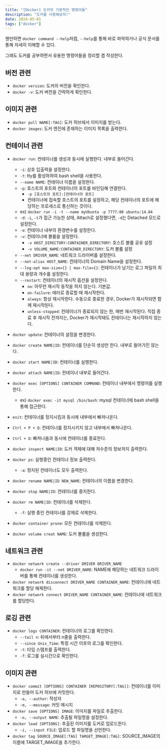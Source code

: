 ```yaml
---
title: "[Docker] 도커의 기본적인 명령어들"
description: "도커를 사용해보자!"
date: 2024-05-01
tags: ["docker"]
---
```


웬만하면 `docker command --help`처럼, `--help`를 통해 바로 파악하거나 공식 문서를 통해 자세히 이해할 수 있다.

그래도 도커를 공부하면서 유용한 명령어들을 정리할 겸 작성한다.

## 버전 관련

- `docker version`: 도커의 버전을 확인한다.
- `docker -v`: 도커 버전을 간략하게 확인한다.

## 이미지 관련

- `docker pull NAME[:TAG]`: 도커 허브에서 이미지를 받는다.
- `docker images`: 도커 엔진에 존재하는 이미지 목록을 출력한다.

## 컨테이너 관련

- `docker run`: 컨테이너를 생성과 동시에 실행한다. 내부로 들어간다.
  - `-i`: 상호 입출력을 설정한다.
  - `-t`: tty를 활성하하여 bash shell을 사용한다.
  - `--name NAME`: 컨테이너 이름을 설정한다.
  - `-p`: 호스트의 포트와 컨테이너의 포트를 바인딩해 연결한다.
    - `-p [호스트의 포트]:[컨테이너의 포트]`
    - 컨테이너에 접속할 호스트의 포트를 설정하고, 해당 컨테이너의 포트에 해당하는 프로세스로 통신하는 것이다.
  - ex) `docker run -i -t --name myUbuntu -p 7777:80 ubuntu:14.04`
  - `-d`: `-i`, `-t`가 접근 가능한 상태, Attach로 설정했다면, `-d`는 Detached 모드로 설정한다.
  - `-e`: 컨테이너 내부의 환경변수를 설정한다.
  - `-v`: 컨테이너에 볼륨을 설정한다.
    - `-v HOST_DIRECTORY:CONTAINER_DIRECTORY`: 호스트 볼륨 공유 설정
    - `-v VOLUME_NAME:CONTAINER_DIRECTORY`: 도커 볼륨 설정
  - `--net DRIVER_NAME`: 네트워크 드라이버를 설정한다.
  - `--net-alias HOST_NAME`: 컨테이너의 Domain Name을 설정한다.
  - `--log-opt max-size={} | max-file={}`: 컨테이너가 남기는 로그 파일의 최대 용량과 개수를 설정한다.
  - `--restart`: 컨테이너의 재시작 옵션을 설정한다.
    - `no`: 아무런 재시작 동작을 하지 않는다. 기본값.
    - `on-failure`: 에러로 종료할 때 재시작한다.
    - `always`: 항상 재시작한다. 수동으로 종료한 경우, Docker가 재시작되면 함께 재시작된다.
    - `unless-stopped`: 컨테이너가 종료되지 않는 한, 매번 재시작된다. 직접 종료 후 재시작 전까지는, Docker가 재시작돼도 컨테이너는 재시작하지 않는다.
- `docker update`: 컨테이너의 설정을 변경한다.
- `docker create NAME|ID`: 컨테이너를 단순히 생성만 한다. 내부로 들어가진 않는다.
- `docker start NAME|ID`: 컨테이너를 실행한다.
- `docker attach NAME|ID`: 컨테이너 내부로 들어간다.
- `docker exec [OPTIONS] CONTAINER COMMAND`: 컨테이너 내부에서 명령어를 실행한다.
  - ex) `docker exec -it mysql /bin/bash`: mysql 컨테이너에 bash shell을 통해 접근한다.
  
- `exit`: 컨테이너를 정지시킴과 동시에 내부에서 빠져나온다.
- `Ctrl + P + Q`: 컨테이너를 정지시키지 않고 내부에서 빠져나온다.
- `Ctrl + D`: 빠져나옴과 동시에 컨테이너를 종료한다.

- `docker inspect NAME|ID`: 도커 객체에 대해 저수준의 정보까지 출력한다.

- `docker ps`: 실행중인 컨테이너 정보 출력한다.
  - `-a`: 정지된 컨테이너도 모두 출력한다.

- `docker rename NAME|ID NEW_NAME`: 컨테이너의 이름을 변경한다.

- `docker stop NAME|ID`: 컨테이너를 중지한다.
- `docker rm NAME|ID`: 컨테이너를 삭제한다.
  - `-f`: 실행 중인 컨테이너를 강제로 삭제한다.
- `docker container prune`: 모든 컨테이너를 삭제한다.

- `docker volume creat NAME`: 도커 볼륨을 생성한다.

## 네트워크 관련

- `docker network create --driver DRIVER DRIVER_NAME`
  - `docker run -it --net DRIVER_NAME`: NAME에 해당하는 네트워크 드라이버를 통해 컨테이너를 생성한다.
- `docker network disconnect DRIVER_NAME CONTAINER_NAME`: 컨테이너에 네트워크를 할당 해제한다. 
- `docker network connect DRIVER_NAME CONTAINER_NAME`: 컨테이너에 네트워크를 할당한다.

## 로깅 관련

- `docker logs CONTAINER`: 컨테이너의 로그를 확인한다.
  - `--tail n`: 뒤에서부터 n줄을 출력한다.
  - `--since Unix_Time`: 특정 시간 이후의 로그를 확인한다.
  - `-t`: 타임 스탬프를 출력한다.
  - `-f`: 로그를 실시간으로 확인한다.

## 이미지 관련

- `docker commit [OPTIONS] CONTAINER [REPOSITORY[:TAG]]`: 컨테이너를 이미지로 만들어 도커 허브에 커밋한다.
  - `-a, --author`: 작성자
  - `-m, --message`: 커밋 메시지
- `docker save [OPTIONS] IMAGE`: 이미지를 파일로 추출한다.
  - `-o, --output NAME`: 추출될 파일명을 설정한다.
- `docker load [OPTIONS]`: 추출된 이미지를 도커로 업로드한다.
  - `-i, --input FILE`: 업로드 할 파일명을 선언한다. 
- `docker tag SOURCE_IMAGE[:TAG] TARGET_IMAGE[:TAG]`: SOURCE_IMAGE의 이름에 TARGET_IMAGE을 추가한다.